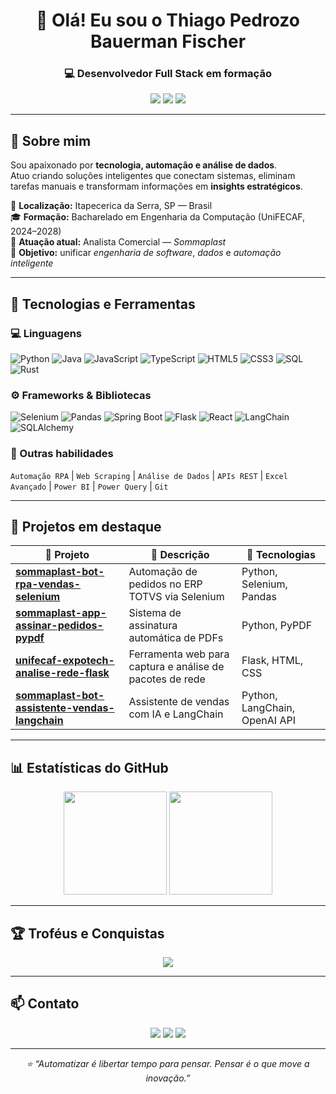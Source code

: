 <!-- HEADER -->
<h1 align="center">👋 Olá! Eu sou o Thiago Pedrozo Bauerman Fischer</h1>
<h3 align="center">💻 Desenvolvedor Full Stack em formação</h3>

<p align="center">
  <a href="mailto:thiagopbf16@gmail.com"><img src="https://img.shields.io/badge/E--mail-Contact-blue?style=for-the-badge&logo=gmail&logoColor=white"></a>
  <a href="https://www.linkedin.com/in/thiago-p-1b90a611a"><img src="https://img.shields.io/badge/LinkedIn-Connect-blue?style=for-the-badge&logo=linkedin"></a>
  <a href="https://github.com/thiago-fischer"><img src="https://img.shields.io/badge/GitHub-thiago--fischer-black?style=for-the-badge&logo=github"></a>
</p>

---

## 🚀 Sobre mim

Sou apaixonado por **tecnologia, automação e análise de dados**.  
Atuo criando soluções inteligentes que conectam sistemas, eliminam tarefas manuais e transformam informações em **insights estratégicos**.  

📍 **Localização:** Itapecerica da Serra, SP — Brasil  
🎓 **Formação:** Bacharelado em Engenharia da Computação (UniFECAF, 2024–2028)  
💼 **Atuação atual:** Analista Comercial — *Sommaplast*  
🧩 **Objetivo:** unificar *engenharia de software*, *dados* e *automação inteligente*

---

## 🧠 Tecnologias e Ferramentas

### 💻 Linguagens
![Python](https://img.shields.io/badge/Python-3670A0?style=for-the-badge&logo=python&logoColor=ffdd54)
![Java](https://img.shields.io/badge/Java-ED8B00?style=for-the-badge&logo=openjdk&logoColor=white)
![JavaScript](https://img.shields.io/badge/JavaScript-F7E017?style=for-the-badge&logo=javascript&logoColor=black)
![TypeScript](https://img.shields.io/badge/TypeScript-007ACC?style=for-the-badge&logo=typescript&logoColor=white)
![HTML5](https://img.shields.io/badge/HTML5-E34F26?style=for-the-badge&logo=html5&logoColor=white)
![CSS3](https://img.shields.io/badge/CSS3-1572B6?style=for-the-badge&logo=css&logoColor=white)
![SQL](https://img.shields.io/badge/SQL-003B57?style=for-the-badge&logo=mysql&logoColor=white)
![Rust](https://img.shields.io/badge/Rust-000000?style=for-the-badge&logo=rust&logoColor=white)

### ⚙️ Frameworks & Bibliotecas
![Selenium](https://img.shields.io/badge/Selenium-43B02A?style=for-the-badge&logo=selenium&logoColor=white)
![Pandas](https://img.shields.io/badge/Pandas-150458?style=for-the-badge&logo=pandas)
![Spring Boot](https://img.shields.io/badge/Spring_Boot-6DB33F?style=for-the-badge&logo=springboot&logoColor=white)
![Flask](https://img.shields.io/badge/Flask-000000?style=for-the-badge&logo=flask)
![React](https://img.shields.io/badge/React-20232A?style=for-the-badge&logo=react&logoColor=61DAFB)
![LangChain](https://img.shields.io/badge/LangChain-00A67E?style=for-the-badge&logo=langchain)
![SQLAlchemy](https://img.shields.io/badge/SQLAlchemy-E34F26?style=for-the-badge&logo=sqlalchemy)

### 🧩 Outras habilidades
`Automação RPA` | `Web Scraping` | `Análise de Dados` | `APIs REST` | `Excel Avançado` | `Power BI` | `Power Query` | `Git` 

---

## 🌟 Projetos em destaque

| 🧠 Projeto | 💬 Descrição | 🧩 Tecnologias |
|-------------|--------------|----------------|
| [**sommaplast-bot-rpa-vendas-selenium**](#) | Automação de pedidos no ERP TOTVS via Selenium | Python, Selenium, Pandas |
| [**sommaplast-app-assinar-pedidos-pypdf**](#) | Sistema de assinatura automática de PDFs | Python, PyPDF |
| [**unifecaf-expotech-analise-rede-flask**](https://github.com/thiago-fischer/unifecaf-expotech-analise-rede-flask) | Ferramenta web para captura e análise de pacotes de rede | Flask, HTML, CSS |
| [**sommaplast-bot-assistente-vendas-langchain**](#) | Assistente de vendas com IA e LangChain | Python, LangChain, OpenAI API |

---

## 📊 Estatísticas do GitHub

<div align="center">
    <img height="165em" src="https://github-readme-stats.vercel.app/api/top-langs/?username=thiago-fischer&layout=compact&langs_count=7&theme=tokyonight"/>
    <img height="165em" src="https://github-readme-stats.vercel.app/api?username=thiago-fischer&show_icons=true&theme=tokyonight&include_all_commits=true&count_private=true"/>
</div>

---

## 🏆 Troféus e Conquistas

<p align="center">
  <img src="https://github-profile-trophy.vercel.app/?username=thiago-fischer&theme=tokyonight&row=1&no-frame=true&margin-w=15" />
</p>

---

## 📫 Contato

<p align="center">
  <a href="mailto:thiagopbf16@gmail.com"><img src="https://img.shields.io/badge/Gmail-D14836?style=for-the-badge&logo=gmail&logoColor=white"></a>
  <a href="https://www.linkedin.com/in/thiago-p-1b90a611a"><img src="https://img.shields.io/badge/LinkedIn-0A66C2?style=for-the-badge&logo=linkedin&logoColor=white"></a>
  <a href="https://github.com/thiago-fischer"><img src="https://img.shields.io/badge/GitHub-000000?style=for-the-badge&logo=github&logoColor=white"></a>
</p>

---

<p align="center">
  <i>⭐ “Automatizar é libertar tempo para pensar. Pensar é o que move a inovação.”</i>
</p>

